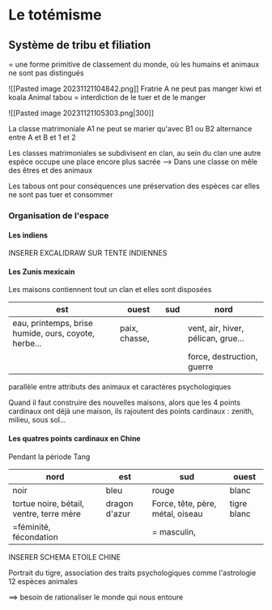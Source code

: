 # Le totémisme 
## Système de tribu et filiation
= une forme primitive de classement du monde, où les humains et animaux ne sont pas distingués

![[Pasted image 20231121104842.png]]
Fratrie A ne peut pas manger kiwi et koala
Animal tabou = interdiction de le tuer et de le manger

![[Pasted image 20231121105303.png|300]]

La classe matrimoniale A1 ne peut se marier qu'avec B1 ou B2
alternance entre A et B et 1 et 2

Les classes matrimoniales se subdivisent en clan, au sein du clan une autre espèce occupe une place encore plus sacrée
--> Dans une classe on mêle des êtres et des animaux

Les tabous ont pour conséquences une préservation des espèces car elles ne sont pas tuer et consommer

### Organisation de l'espace
#### Les indiens
INSERER EXCALIDRAW  SUR TENTE INDIENNES


 #### Les Zunis mexicain
 Les maisons contiennent tout un clan et elles sont disposées 

| est                                                  | ouest         | sud | nord                               |
| ---------------------------------------------------- | ------------- | --- | ---------------------------------- |
| eau, printemps, brise humide, ours, coyote, herbe... | paix, chasse, |     | vent, air, hiver, pélican, grue... |
|                                                      |               |     |force, destruction, guerre|
parallèle entre attributs des animaux et caractères psychologiques

Quand il faut construire des nouvelles maisons, alors que les 4 points cardinaux ont déjà une maison, ils rajoutent des points cardinaux : zenith, milieu, sous sol...

#### Les quatres points cardinaux en Chine
Pendant la période Tang

| nord                                     | est  | sud   | ouest |
| ---------------------------------------- | ---- | ----- | ----- |
| noir                                     | bleu | rouge | blanc |
| tortue noire, bétail, ventre, terre mère |dragon d'azur|Force, tête, père, métal, oiseau|tigre blanc|
| =féminité, fécondation                   |      |= masculin, |       |

INSERER SCHEMA ETOILE CHINE

Portrait du tigre, association des traits psychologiques comme l'astrologie
12 espèces animales

==> besoin de rationaliser le monde qui nous entoure 
